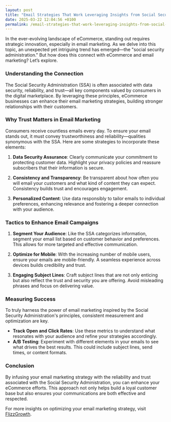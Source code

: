 ```yaml
---
layout: post
title: "Email Strategies That Work Leveraging Insights from Social Security Administration"
date: 2025-03-22 12:04:56 +0100
permalink: /email-strategies-that-work-leveraging-insights-from-social-security-administration/
---
```



In the ever-evolving landscape of eCommerce, standing out requires strategic innovation, especially in email marketing. As we delve into this topic, an unexpected yet intriguing trend has emerged—the "social security administration." But how does this connect with eCommerce and email marketing? Let’s explore.

### Understanding the Connection

The Social Security Administration (SSA) is often associated with data security, reliability, and trust—all key components valued by consumers in the digital marketplace. By leveraging these principles, eCommerce businesses can enhance their email marketing strategies, building stronger relationships with their customers.

### Why Trust Matters in Email Marketing

Consumers receive countless emails every day. To ensure your email stands out, it must convey trustworthiness and reliability—qualities synonymous with the SSA. Here are some strategies to incorporate these elements:

1. **Data Security Assurance**: Clearly communicate your commitment to protecting customer data. Highlight your privacy policies and reassure subscribers that their information is secure.

2. **Consistency and Transparency**: Be transparent about how often you will email your customers and what kind of content they can expect. Consistency builds trust and encourages engagement.

3. **Personalized Content**: Use data responsibly to tailor emails to individual preferences, enhancing relevance and fostering a deeper connection with your audience.

### Tactics to Enhance Email Campaigns

1. **Segment Your Audience**: Like the SSA categorizes information, segment your email list based on customer behavior and preferences. This allows for more targeted and effective communication.

2. **Optimize for Mobile**: With the increasing number of mobile users, ensure your emails are mobile-friendly. A seamless experience across devices builds credibility and trust.

3. **Engaging Subject Lines**: Craft subject lines that are not only enticing but also reflect the trust and security you are offering. Avoid misleading phrases and focus on delivering value.

### Measuring Success

To truly harness the power of email marketing inspired by the Social Security Administration's principles, consistent measurement and optimization are key.

- **Track Open and Click Rates**: Use these metrics to understand what resonates with your audience and refine your strategies accordingly.
- **A/B Testing**: Experiment with different elements in your emails to see what drives the best results. This could include subject lines, send times, or content formats.

### Conclusion

By infusing your email marketing strategy with the reliability and trust associated with the Social Security Administration, you can enhance your eCommerce efforts. This approach not only helps build a loyal customer base but also ensures your communications are both effective and respected.

For more insights on optimizing your email marketing strategy, visit [FlizzGrowth](https://flizzgrowth.com).